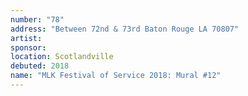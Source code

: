 ```yaml
---
number: "78"
address: "Between 72nd & 73rd Baton Rouge LA 70807"
artist: 
sponsor: 
location: Scotlandville
debuted: 2018
name: "MLK Festival of Service 2018: Mural #12"
---
```

